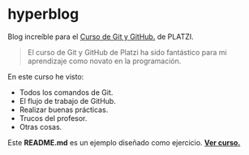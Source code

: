 # hyperblog
Blog increíble para el [Curso de Git y GitHub.](https://github.com/CarlosFXsw/hyperblog "Curso de Git y GitHub.") de PLATZI.
>El curso de Git y GitHub de Platzi ha sido fantástico para mi aprendizaje como novato en la programación.

En este curso he visto:
- Todos los comandos de Git.
- El flujo de trabajo de GitHub.
- Realizar buenas prácticas.
- Trucos del profesor.
- Otras cosas.

Este **README.md** es un ejemplo diseñado como ejercicio. [**Ver curso.**](https://platzi.com/cursos/git-github/ "**Ver curso.**")